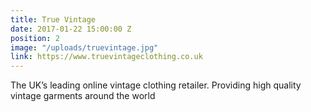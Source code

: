 ```yaml
---
title: True Vintage
date: 2017-01-22 15:00:00 Z
position: 2
image: "/uploads/truevintage.jpg"
link: https://www.truevintageclothing.co.uk
---
```


The UK’s leading online vintage clothing retailer. Providing high quality vintage garments around the world